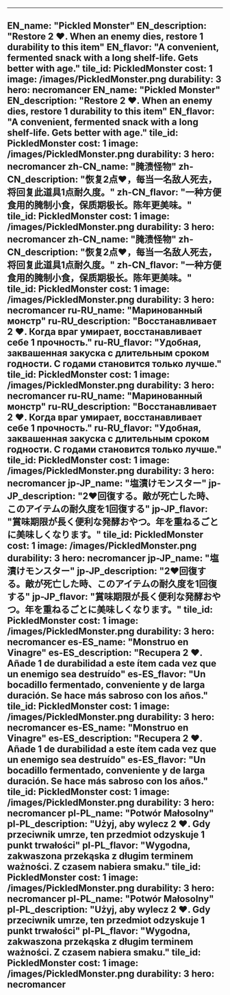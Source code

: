 ---

EN_name: "Pickled Monster"
EN_description: "Restore 2 ❤️. When an enemy dies, restore 1 durability to this item"
EN_flavor: "A convenient, fermented snack with a long shelf-life. Gets better with age."
tile_id: PickledMonster
cost: 1
image: /images/PickledMonster.png
durability: 3
hero: necromancer
EN_name: "Pickled Monster"
EN_description: "Restore 2 ❤️. When an enemy dies, restore 1 durability to this item"
EN_flavor: "A convenient, fermented snack with a long shelf-life. Gets better with age."
tile_id: PickledMonster
cost: 1
image: /images/PickledMonster.png
durability: 3
hero: necromancer
zh-CN_name: "腌渍怪物"
zh-CN_description: "恢复2点❤️，每当一名敌人死去，将回复此道具1点耐久度。"
zh-CN_flavor: "一种方便食用的腌制小食，保质期极长。陈年更美味。"
tile_id: PickledMonster
cost: 1
image: /images/PickledMonster.png
durability: 3
hero: necromancer
zh-CN_name: "腌渍怪物"
zh-CN_description: "恢复2点❤️，每当一名敌人死去，将回复此道具1点耐久度。"
zh-CN_flavor: "一种方便食用的腌制小食，保质期极长。陈年更美味。"
tile_id: PickledMonster
cost: 1
image: /images/PickledMonster.png
durability: 3
hero: necromancer
ru-RU_name: "Маринованный монстр"
ru-RU_description: "Восстанавливает 2 ❤️. Когда враг умирает, восстанавливает себе 1 прочность."
ru-RU_flavor: "Удобная, заквашенная закуска с длительным сроком годности. С годами становится только лучше."
tile_id: PickledMonster
cost: 1
image: /images/PickledMonster.png
durability: 3
hero: necromancer
ru-RU_name: "Маринованный монстр"
ru-RU_description: "Восстанавливает 2 ❤️. Когда враг умирает, восстанавливает себе 1 прочность."
ru-RU_flavor: "Удобная, заквашенная закуска с длительным сроком годности. С годами становится только лучше."
tile_id: PickledMonster
cost: 1
image: /images/PickledMonster.png
durability: 3
hero: necromancer
jp-JP_name: "塩漬けモンスター"
jp-JP_description: "2❤️回復する。敵が死亡した時、このアイテムの耐久度を1回復する"
jp-JP_flavor: "賞味期限が長く便利な発酵おやつ。年を重ねるごとに美味しくなります。"
tile_id: PickledMonster
cost: 1
image: /images/PickledMonster.png
durability: 3
hero: necromancer
jp-JP_name: "塩漬けモンスター"
jp-JP_description: "2❤️回復する。敵が死亡した時、このアイテムの耐久度を1回復する"
jp-JP_flavor: "賞味期限が長く便利な発酵おやつ。年を重ねるごとに美味しくなります。"
tile_id: PickledMonster
cost: 1
image: /images/PickledMonster.png
durability: 3
hero: necromancer
es-ES_name: "Monstruo en Vinagre"
es-ES_description: "Recupera 2 ❤️. Añade 1 de durabilidad a este ítem cada vez que un enemigo sea destruído"
es-ES_flavor: "Un bocadillo fermentado, conveniente y de larga duración. Se hace más sabroso con los años."
tile_id: PickledMonster
cost: 1
image: /images/PickledMonster.png
durability: 3
hero: necromancer
es-ES_name: "Monstruo en Vinagre"
es-ES_description: "Recupera 2 ❤️. Añade 1 de durabilidad a este ítem cada vez que un enemigo sea destruído"
es-ES_flavor: "Un bocadillo fermentado, conveniente y de larga duración. Se hace más sabroso con los años."
tile_id: PickledMonster
cost: 1
image: /images/PickledMonster.png
durability: 3
hero: necromancer
pl-PL_name: "Potwór Małosolny"
pl-PL_description: "Użyj, aby wylecz 2 ❤️. Gdy przeciwnik umrze, 
ten przedmiot odzyskuje 1 punkt trwałości"
pl-PL_flavor: "Wygodna, zakwaszona przekąska z długim terminem ważności. Z czasem nabiera smaku."
tile_id: PickledMonster
cost: 1
image: /images/PickledMonster.png
durability: 3
hero: necromancer
pl-PL_name: "Potwór Małosolny"
pl-PL_description: "Użyj, aby wylecz 2 ❤️. Gdy przeciwnik umrze, 
ten przedmiot odzyskuje 1 punkt trwałości"
pl-PL_flavor: "Wygodna, zakwaszona przekąska z długim terminem ważności. Z czasem nabiera smaku."
tile_id: PickledMonster
cost: 1
image: /images/PickledMonster.png
durability: 3
hero: necromancer
---